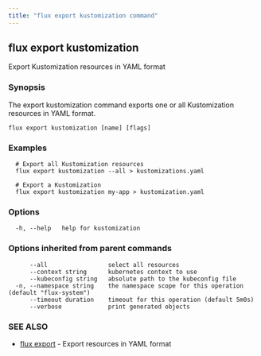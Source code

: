 ```yaml
---
title: "flux export kustomization command"
---
```

## flux export kustomization

Export Kustomization resources in YAML format

### Synopsis

The export kustomization command exports one or all Kustomization resources in YAML format.

```
flux export kustomization [name] [flags]
```

### Examples

```
  # Export all Kustomization resources
  flux export kustomization --all > kustomizations.yaml

  # Export a Kustomization
  flux export kustomization my-app > kustomization.yaml
```

### Options

```
  -h, --help   help for kustomization
```

### Options inherited from parent commands

```
      --all                 select all resources
      --context string      kubernetes context to use
      --kubeconfig string   absolute path to the kubeconfig file
  -n, --namespace string    the namespace scope for this operation (default "flux-system")
      --timeout duration    timeout for this operation (default 5m0s)
      --verbose             print generated objects
```

### SEE ALSO

* [flux export](/cmd/flux_export/)	 - Export resources in YAML format

